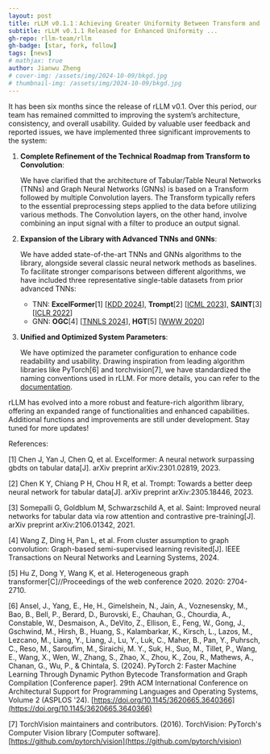 ```yaml
---
layout: post
title: rLLM v0.1.1：Achieving Greater Uniformity Between Transform and Convolution!
subtitle: rLLM v0.1.1 Released for Enhanced Uniformity ... 
gh-repo: rllm-team/rllm
gh-badge: [star, fork, follow]
tags: [news]
# mathjax: true
author: Jianwu Zheng
# cover-img: /assets/img/2024-10-09/bkgd.jpg
# thumbnail-img: /assets/img/2024-10-09/bkgd.jpg
---
```


It has been six months since the release of rLLM v0.1. Over this period, our team has remained committed to improving the system’s architecture, consistency, and overall usability. Guided by valuable user feedback and reported issues, we have implemented three significant improvements to the system:

1. **Complete Refinement of the Technical Roadmap from Transform to Convolution**:

   We have clarified that the architecture of Tabular/Table Neural Networks (TNNs) and Graph Neural Networks (GNNs) is based on a Transform followed by multiple Convolution layers. The Transform typically refers to the essential preprocessing steps applied to the data before utilizing various methods. The Convolution layers, on the other hand, involve combining an input signal with a filter to produce an output signal.

2. **Expansion of the Library with Advanced TNNs and GNNs**:

   We have added state-of-the-art TNNs and GNNs algorithms to the library, alongside several classic neural network methods as baselines. To facilitate stronger comparisons between different algorithms, we have included three representative single-table datasets from prior advanced TNNs:
   - TNN: **ExcelFormer**[1] [[KDD 2024](https://arxiv.org/abs/2301.02819)], **Trompt**[2] [[ICML 2023](https://arxiv.org/abs/2305.18446)], **SAINT**[3]  [[ICLR 2022](https://arxiv.org/abs/2106.01342)]
   - GNN: **OGC**[4] [[TNNLS 2024](https://arxiv.org/abs/2309.13599)], **HGT**[5] [[WWW 2020](https://arxiv.org/abs/2003.01332)]

3. **Unified and Optimized System Parameters**:

   We have optimized the parameter configuration to enhance code readability and usability. Drawing inspiration from leading algorithm libraries like PyTorch[6] and torchvision[7], we have standardized the naming conventions used in rLLM. For more details, you can refer to the [documentation](https://relationllm.readthedocs.io/en/latest/).

rLLM has evolved into a more robust and feature-rich algorithm library, offering an expanded range of functionalities and enhanced capabilities. Additional functions and improvements are still under development. Stay tuned for more updates!



References:

[1] Chen J, Yan J, Chen Q, et al. Excelformer: A neural network surpassing gbdts on tabular data[J]. arXiv preprint arXiv:2301.02819, 2023.

[2] Chen K Y, Chiang P H, Chou H R, et al. Trompt: Towards a better deep neural network for tabular data[J]. arXiv preprint arXiv:2305.18446, 2023.

[3] Somepalli G, Goldblum M, Schwarzschild A, et al. Saint: Improved neural networks for tabular data via row attention and contrastive pre-training[J]. arXiv preprint arXiv:2106.01342, 2021.

[4] Wang Z, Ding H, Pan L, et al. From cluster assumption to graph convolution: Graph-based semi-supervised learning revisited[J]. IEEE Transactions on Neural Networks and Learning Systems, 2024.

[5] Hu Z, Dong Y, Wang K, et al. Heterogeneous graph transformer[C]//Proceedings of the web conference 2020. 2020: 2704-2710.

[6] Ansel, J., Yang, E., He, H., Gimelshein, N., Jain, A., Voznesensky, M., Bao, B., Bell, P., Berard, D., Burovski, E., Chauhan, G., Chourdia, A., Constable, W., Desmaison, A., DeVito, Z., Ellison, E., Feng, W., Gong, J., Gschwind, M., Hirsh, B., Huang, S., Kalambarkar, K., Kirsch, L., Lazos, M., Lezcano, M., Liang, Y., Liang, J., Lu, Y., Luk, C., Maher, B., Pan, Y., Puhrsch, C., Reso, M., Saroufim, M., Siraichi, M. Y., Suk, H., Suo, M., Tillet, P., Wang, E., Wang, X., Wen, W., Zhang, S., Zhao, X., Zhou, K., Zou, R., Mathews, A., Chanan, G., Wu, P., & Chintala, S. (2024). PyTorch 2: Faster Machine Learning Through Dynamic Python Bytecode Transformation and Graph Compilation [Conference paper]. 29th ACM International Conference on Architectural Support for Programming Languages and Operating Systems, Volume 2 (ASPLOS '24). [https://doi.org/10.1145/3620665.3640366](https://doi.org/10.1145/3620665.3640366)

[7] TorchVision maintainers and contributors. (2016). TorchVision: PyTorch's Computer Vision library [Computer software]. [https://github.com/pytorch/vision](https://github.com/pytorch/vision)
